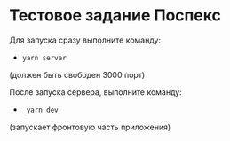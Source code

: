 # Тестовое задание Поспекс

Для запуска сразу выполните команду:
- ```js
  yarn server 

(должен быть свободен 3000 порт)

После запуска сервера, выполните команду:
- ```js
   yarn dev 

(запускает фронтовую часть приложения)
